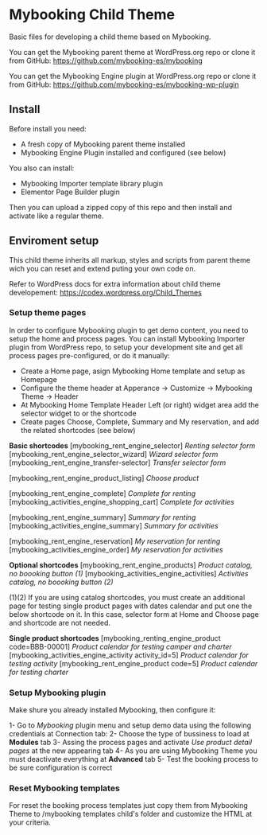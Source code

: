 # Mybooking Child Theme

Basic files for developing a child theme based on Mybooking.

You can get the Mybooking parent theme at WordPress.org repo or clone it from GitHub:
https://github.com/mybooking-es/mybooking

You can get the Mybooking Engine plugin at WordPress.org repo or clone it from GitHub:
https://github.com/mybooking-es/mybooking-wp-plugin

## Install

Before install you need:

- A fresh copy of Mybooking parent theme installed
- Mybooking Engine Plugin installed and configured (see below)

You also can install:
- Mybooking Importer template library plugin
- Elementor Page Builder plugin

Then you can upload a zipped copy of this repo and then install and activate like a regular theme.

## Enviroment setup

This child theme inherits all markup, styles and scripts from parent theme wich you can reset and extend puting your own code on.

Refer to WordPress docs for extra information about child theme developement:
https://codex.wordpress.org/Child_Themes

### Setup theme pages

In order to configure Mybooking plugin to get demo content, you need to setup the home and process pages. You can install Mybooking Importer plugin from WordPress repo, to setup your development site and get all process pages pre-configured, or do it manually:

- Create a Home page, asign Mybooking Home template and setup as Homepage
- Configure the theme header at Apperance -> Customize -> Mybooking Theme -> Header
- At Mybooking Home Template Header Left (or right) widget area add the selector widget to or the shortcode
- Create pages Choose, Complete, Summary and My reservation, and add the related shortcodes (see below)

**Basic shortcodes**
[mybooking_rent_engine_selector] 	                    *Renting selector form*
[mybooking_rent_engine_selector_wizard] 	            *Wizard selector form*
[mybooking_rent_engine_transfer-selector]             *Transfer selector form*

[mybooking_rent_engine_product_listing] 	            *Choose product*

[mybooking_rent_engine_complete] 	                    *Complete for renting*
[mybooking_activities_engine_shopping_cart]           *Complete for activities*

[mybooking_rent_engine_summary] 	                    *Summary for renting*
[mybooking_activities_engine_summary]                 *Summary for activities*

[mybooking_rent_engine_reservation] 	                *My reservation for renting*
[mybooking_activities_engine_order]                   *My reservation for activities*

**Optional shortcodes**
[mybooking_rent_engine_products]                      *Product catalog, no boooking button (1)*
[mybooking_activities_engine_activities]              *Activities catalog, no boooking button (2)*

(1)(2) If you are using catalog shortcodes, you must create an additional page for testing single product pages with dates calendar and put one the below shortcode on it. In this case, selector form at Home and Choose page and shortcode are not needed.

**Single product shortcodes**
[mybooking_renting_engine_product code=BBB-00001]     *Product calendar for testing camper and charter*
[mybooking_activities_engine_activity activity_id=5]  *Product calendar for testing activity*
[mybooking_rent_engine_product code=5]                *Product calendar for testing charter*

### Setup Mybooking plugin

Make shure you already installed Mybooking, then configure it:

1- Go to *Mybooking* plugin menu and setup demo data using the following credentials at Connection tab:
2- Choose the type of bussiness to load at **Modules** tab
3- Assing the process pages and activate *Use product detail pages* at the new appearing tab
4- As you are using Mybooking Theme you must deactivate everything at **Advanced** tab
5- Test the booking process to be sure configuration is correct

### Reset Mybooking templates

For reset the booking process templates just copy them from Mybooking Theme to /mybooking templates child's folder and customize the HTML at your criteria.
